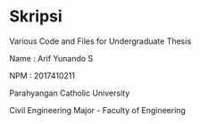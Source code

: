 # Skripsi
Various Code and Files for Undergraduate Thesis

Name : Arif Yunando S

NPM  : 2017410211


Parahyangan Catholic University

Civil Engineering Major - Faculty of Engineering
